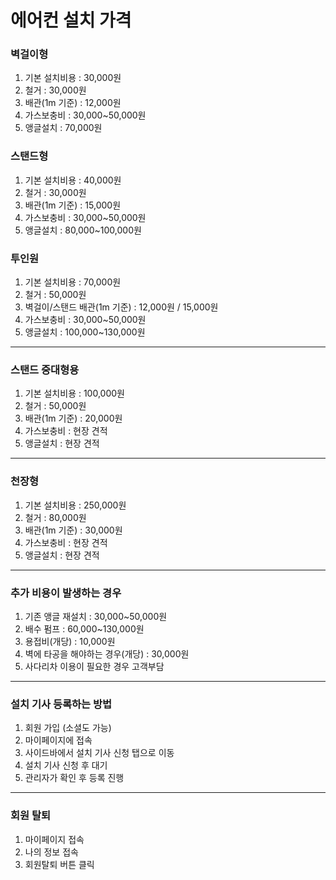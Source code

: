 # 에어컨 설치 가격

### 벽걸이형

1. 기본 설치비용 : 30,000원
2. 철거 : 30,000원
3. 배관(1m 기준) : 12,000원
4. 가스보충비 : 30,000~50,000원
5. 앵글설치 : 70,000원

### 스탠드형 

1. 기본 설치비용 : 40,000원
2. 철거 : 30,000원
3. 배관(1m 기준) : 15,000원
4. 가스보충비 : 30,000~50,000원
5. 앵글설치 : 80,000~100,000원

### 투인원

1. 기본 설치비용 : 70,000원
2. 철거 : 50,000원
3. 벽걸이/스탠드 배관(1m 기준) : 12,000원 / 15,000원
4. 가스보충비 : 30,000~50,000원
5. 앵글설치 : 100,000~130,000원

---

### 스탠드 중대형용

1. 기본 설치비용 : 100,000원
2. 철거 : 50,000원
3. 배관(1m 기준) : 20,000원
4. 가스보충비 : 현장 견적
5. 앵글설치 : 현장 견적

---

### 천장형

1. 기본 설치비용 : 250,000원
2. 철거 : 80,000원
3. 배관(1m 기준) : 30,000원
4. 가스보충비 : 현장 견적
5. 앵글설치 : 현장 견적

---

### 추가 비용이 발생하는 경우

1. 기존 앵글 재설치 : 30,000~50,000원
2. 배수 펌프 : 60,000~130,000원
3. 용접비(개당) : 10,000원
4. 벽에 타공을 해야하는 경우(개당) : 30,000원
5. 사다리차 이용이 필요한 경우 고객부담

---

### 설치 기사 등록하는 방법

1. 회원 가입 (소셜도 가능)
2. 마이페이지에 접속
3. 사이드바에서 설치 기사 신청 탭으로 이동
4. 설치 기사 신청 후 대기
5. 관리자가 확인 후 등록 진행

---

### 회원 탈퇴

1. 마이페이지 접속
2. 나의 정보 접속
3. 회원탈퇴 버튼 클릭


